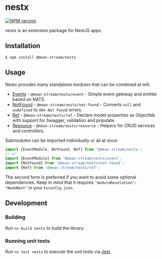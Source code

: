 # nestx

[![NPM version](https://badge.fury.io/js/@mean-stream%2Fnestx.svg)](https://www.npmjs.com/package/@mean-stream/nestx)

nestx is an extension package for NestJS apps.

## Installation

```
$ npm install @mean-stream/nestx
```

## Usage

Nestx provides many standalone modules that can be combined at will.

- [Events](./src/lib/event) - `@mean-stream/nestx/event` - Simple event gateway and emitter based on NATS.
- [NotFound](./src/lib/not-found) - `@mean-stream/nestx/not-found` - Converts `null` and `undefined` to `404 Not Found` errors.
- [Ref](./src/lib/ref) - `@mean-stream/nestx/ref` - Declare model properties as ObjectIds with support for Swagger, validation and populate.
- [Resource](./src/lib/resource) - `@mean-stream/nestx/resource` - Helpers for CRUD services and controllers.

Submodules can be imported individually or all at once:

```ts
import {EventModule, NotFound, Ref} from '@mean-stream/nestx';
// or
import {EventModule} from '@mean-stream/nestx/event';
import {NotFound} from '@mean-stream/nestx/not-found';
import {Ref} from '@mean-stream/nestx/ref';
```

The second form is preferred if you want to avoid some optional dependencies.
Keep in mind that it requires `"moduleResolution": "NodeNext"` in your `tsconfig.json`.

## Development

### Building

Run `nx build nestx` to build the library.

### Running unit tests

Run `nx test nestx` to execute the unit tests via [Jest](https://jestjs.io).
